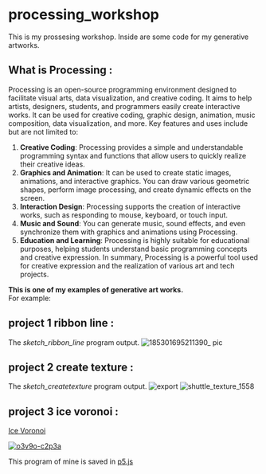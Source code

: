 # processing_workshop
This is my prossesing workshop. Inside are some code for my generative artworks.

## What is Processing :
Processing is an open-source programming environment designed to facilitate visual arts, data visualization, and creative coding. It aims to help artists, designers, students, and programmers easily create interactive works. It can be used for creative coding, graphic design, animation, music composition, data visualization, and more.
Key features and uses include but are not limited to:
1. **Creative Coding**: Processing provides a simple and understandable programming syntax and functions that allow users to quickly realize their creative ideas.
2. **Graphics and Animation**: It can be used to create static images, animations, and interactive graphics. You can draw various geometric shapes, perform image processing, and create dynamic effects on the screen.
3. **Interaction Design**: Processing supports the creation of interactive works, such as responding to mouse, keyboard, or touch input.
4. **Music and Sound**: You can generate music, sound effects, and even synchronize them with graphics and animations using Processing.
5. **Education and Learning**: Processing is highly suitable for educational purposes, helping students understand basic programming concepts and creative expression.
In summary, Processing is a powerful tool used for creative expression and the realization of various art and tech projects.

**This is one of my examples of generative art works.**  
For example:

## project 1 ribbon line : 
The *sketch_ribbon_line* program output.
![185301695211390_ pic](https://github.com/jiruochong/processing_workshop/assets/142318719/f915631b-2a5a-4806-9710-7f42ebf05274)

## project 2 create texture : 
The *sketch_createtexture* program output.
![export](https://github.com/jiruochong/processing_workshop/assets/142318719/7af6877c-befc-4379-a99a-d8e73708e82e)
![shuttle_texture_1558](https://github.com/jiruochong/processing_workshop/assets/142318719/16898646-6bdb-4365-b154-04b4d432a283)

## project 3 ice voronoi : 

[Ice Voronoi](https://editor.p5js.org/kachakacha/full/7abchp3N0)

[![o3v9o-c2p3a](https://github.com/jiruochong/processing_workshop/assets/142318719/8a8b03fa-9ac9-4f4c-ad9e-119c2d133212)](https://editor.p5js.org/kachakacha/full/7abchp3N0)

This program of mine is saved in [p5.js](https://p5js.org/)
